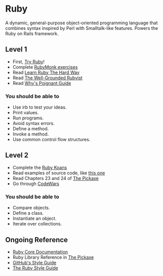 # Ruby

A dynamic, general-purpose object-oriented programming language that combines syntax inspired by Perl with Smalltalk-like features. Powers the Ruby on Rails framework.

## Level 1

* First, [Try Ruby](http://tryruby.org)!
* Complete [RubyMonk exercises](http://rubymonk.com)
* Read [Learn Ruby The Hard Way](http://ruby.learncodethehardway.org/book/)
* Read [The Well-Grounded Rubyist](http://amzn.to/grounded-rubyist)
* Read [Why's Poignant Guide](http://mislav.uniqpath.com/poignant-guide/book/chapter-1.html)

### You should be able to

* Use irb to test your ideas.
* Print values.
* Run programs.
* Avoid syntax errors.
* Define a method.
* Invoke a method.
* Use common control flow structures.

## Level 2

* Complete the [Ruby Koans](http://rubykoans.com)
* Read examples of source code, like [this one](https://github.com/jferris/effigy/tree/master/lib)
* Read Chapters 23 and 24 of [The Pickaxe](http://amzn.com/1934356085)
* Go through [CodeWars](http://www.codewars.com)

### You should be able to

* Compare objects.
* Define a class.
* Instantiate an object.
* Iterate over collections.

## Ongoing Reference

* [Ruby Core Documentation](http://ruby-doc.org/core)
* Ruby Library Reference in [The Pickaxe](http://amzn.to/pickaxe-19)
* [GitHub's Style Guide](https://github.com/styleguide/ruby)
* [The Ruby Style Guide](https://github.com/bbatsov/ruby-style-guide)
